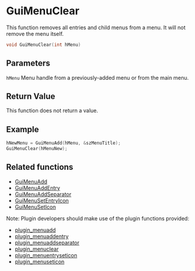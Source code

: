 # GuiMenuClear

This function removes all entries and child menus from a menu. It will not remove the menu itself.

```c++
void GuiMenuClear(int hMenu)
```

## Parameters

`hMenu` Menu handle from a previously-added menu or from the main menu.

## Return Value

This function does not return a value.

## Example

```c++
hNewMenu = GuiMenuAdd(hMenu, &szMenuTitle);
GuiMenuClear(hMenuNew);
```

## Related functions

- [GuiMenuAdd](./GuiMenuAdd.md)
- [GuiMenuAddEntry](./GuiMenuAddEntry.md)
- [GuiMenuAddSeparator](./GuiMenuAddSeparator.md)
- [GuiMenuSetEntryIcon](./GuiMenuSetEntryIcon.md)
- [GuiMenuSetIcon](./GuiMenuSetIcon.md)

Note: Plugin developers should make use of the plugin functions provided:

- [plugin_menuadd](../../plugins/API/menuadd.rst)
- [plugin_menuaddentry](../../plugins/API/menuaddentry.rst)
- [plugin_menuaddseparator](../../plugins/API/menuaddseparator.rst)
- [plugin_menuclear](../../plugins/API/menuclear.rst)
- [plugin_menuentryseticon](../../plugins/API/menuentryseticon.rst)
- [plugin_menuseticon](../../plugins/API/menuseticon.rst)